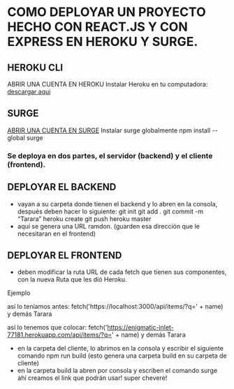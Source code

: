 # COMO DEPLOYAR UN PROYECTO HECHO CON REACT.JS Y CON EXPRESS EN HEROKU Y SURGE.

## HEROKU CLI

ABRIR UNA CUENTA EN HEROKU
Instalar Heroku en tu computadora:
[descargar aqui](https://devcenter.heroku.com/articles/heroku-cli#download-and-install)

## SURGE
[ABRIR UNA CUENTA EN SURGE](https://surge.sh/)
Instalar surge globalmente
npm install --global surge


### Se deploya en dos partes, el servidor (backend) y el cliente (frontend).

## DEPLOYAR EL BACKEND
* vayan a su carpeta donde tienen el backend y lo abren en la consola, después deben hacer lo siguiente:
git init
git add .
git commit -m “Tarara”
heroku create
git push heroku master
* aquí se genera una URL ramdon. (guarden esa dirección que le necesitaran en el frontend)

## DEPLOYAR EL FRONTEND
* deben modificar la ruta URL de cada fetch que tienen sus componentes, con la nueva Ruta que les dió Heroku.

Ejemplo

así lo teníamos antes:
fetch('https://localhost:3000/api/items/?q=' + name) y demás Tarara    

así lo tenemos que colocar:
fetch('https://enigmatic-inlet-77181.herokuapp.com/api/items/?q=' + name) y demás Tarara
       
* en la carpeta del cliente, lo abrimos en la consola y escribir el siguiente comando npm run build (esto genera una carpeta build en su carpeta de cliente)
* en la carpeta build la abren por consola y escriben el comando surge ahí creamos el link que podrán usar! super chevere!
